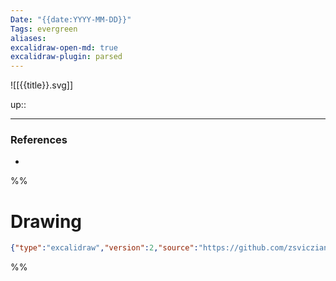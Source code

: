 ```yaml
---
Date: "{{date:YYYY-MM-DD}}"
Tags: evergreen
aliases: 
excalidraw-open-md: true
excalidraw-plugin: parsed
---
```

![[{{title}}.svg]]

up:: 

---
### References
- 

%%
# Drawing
```json
{"type":"excalidraw","version":2,"source":"https://github.com/zsviczian/obsidian-excalidraw-plugin/releases/tag/2.1.5","elements":[],"appState":{"gridSize":null,"viewBackgroundColor":"#ffffff"}}
```
%%